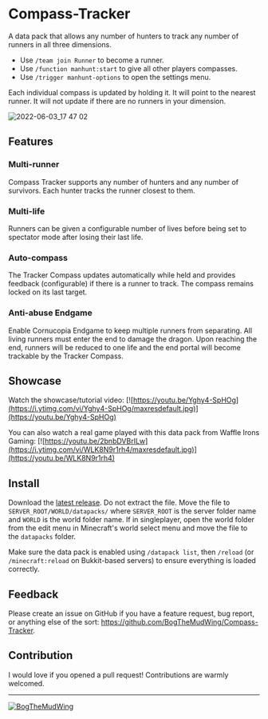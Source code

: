# Compass-Tracker
A data pack that allows any number of hunters to track any number of runners in all three dimensions.

- Use `/team join Runner` to become a runner.
- Use `/function manhunt:start` to give all other players compasses.
- Use `/trigger manhunt-options` to open the settings menu.

Each individual compass is updated by holding it. It will point to the nearest runner. It will not update if there are no runners in your dimension.

![2022-06-03_17 47 02](https://user-images.githubusercontent.com/79172597/172061011-94f2d10c-ed50-485c-b350-fcefc32ab7ea.png)

## Features
### Multi-runner
Compass Tracker supports any number of hunters and any number of survivors. Each hunter tracks the runner closest to them.
### Multi-life
Runners can be given a configurable number of lives before being set to spectator mode after losing their last life.
### Auto-compass
The Tracker Compass updates automatically while held and provides feedback (configurable) if there is a runner to track. The compass remains locked on its last target.
### Anti-abuse Endgame
Enable Cornucopia Endgame to keep multiple runners from separating. All living runners must enter the end to damage the dragon. Upon reaching the end, runners will be reduced to one life and the end portal will become trackable by the Tracker Compass.

## Showcase
Watch the showcase/tutorial video:
[![https://youtu.be/Yghy4-SpHOg](https://i.ytimg.com/vi/Yghy4-SpHOg/maxresdefault.jpg)](https://youtu.be/Yghy4-SpHOg)

You can also watch a real game played with this data pack from Waffle Irons Gaming:
[![https://youtu.be/2bnbDVBrILw](https://i.ytimg.com/vi/WLK8N9r1rh4/maxresdefault.jpg)](https://youtu.be/WLK8N9r1rh4)

## Install
Download the [latest release](https://github.com/BogTheMudWing/Compass-Tracker/releases). Do not extract the file. Move the file to `SERVER_ROOT/WORLD/datapacks/` where `SERVER_ROOT` is the server folder name and `WORLD` is the world folder name. If in singleplayer, open the world folder from the edit menu in Minecraft's world select menu and move the file to the `datapacks` folder.

Make sure the data pack is enabled using `/datapack list`, then `/reload` (or `/minecraft:reload` on Bukkit-based servers) to ensure everything is loaded correctly.

## Feedback
Please create an issue on GitHub if you have a feature request, bug report, or anything else of the sort: https://github.com/BogTheMudWing/Compass-Tracker.

## Contribution
I would love if you opened a pull request! Contributions are warmly welcomed.

---

[![BogTheMudWing](https://nextcloud.macver.org/apps/files_sharing/publicpreview/jyWLnm4i724mxXg?file=/&fileId=61792&x=3390&y=1906&a=true&etag=c43260166526abc326861afd5244df8e)](https://blog.macver.org/about-me)
